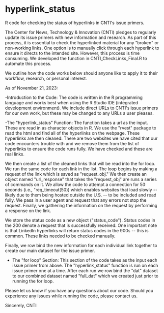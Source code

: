 # hyperlink_status
R code for checking the status of hyperlinks in CNTI's issue primers.

The Center for News, Technology & Innovation (CNTI) pledges to regularly update its issue primers with new information and research. As part of this process, it is essential to check the hyperlinked material for any "broken" or non-working links. One option is to manually click through each hyperlink to ensure it directs to the intended site. However, this process is time consuming. We developed the function in CNTI_CheckLinks_Final.R to automate this process. 

We outline how the code works below should anyone like to apply it to their workflow, research, or personal interest.

As of November 21, 2023:

-Introduction to the Code:
The code is written in the R programming language and works best when using the R Studio IDE (integrated development environment). We include direct URLs to CNTI's issue primers for our own work, but these may be changed to any URLs a user pleases.

-The "hyperlink_status" Function:
The function takes a url as the input. These are read in as character objects in R. We use the "rvest" package to read the html and find all of the hyperlinks on the webpage. These hyperlinks are then cleaned. There are two websites we have cited that our code encounters trouble with and we remove them from the list of hyperlinks to ensure the code runs fully. We have checked and these are real links. 

We then create a list of the cleaned links that will be read into the for loop. We run the same code for each link in the list. The loop begins by making a request of the link which is saved as "request_obj." We then create an object named "url_response" that takes the "request_obj" are runs a series of commands on it. We allow the code to attempt a connection for 50 seconds (i.e., "req_timeout(50)) which enables websites that load slowly -- likely due to them being hosted outside the U.S. -- to be included and read fully. We pass in a user agent and request that any errors not stop the request. Finally, we gathering the information on the request by performing a response on the link.

We store the status code as a new object ("status_code"). Status codes in the 200 denote a request that is successfully received. One important note is that LinkedIn hyperlinks will return status codes in the 900s -- this is common. These links needed to be checked manually. 

Finally, we row bind the new information for each individual link together to create our main dataset for the issue primer. 

- The "for loop" Section:
This section of the code takes as the input each issue primer from above. The "hyperlink_status" function is run on each issue primer one at a time. After each run we row bind the "dat" dataset to our combined dataset named "full_dat" which we created just prior to running the for loop.

Please let us know if you have any questions about our code. Should you experience any issues while running the code, please contact us. 

Sincerely,
CNTI


